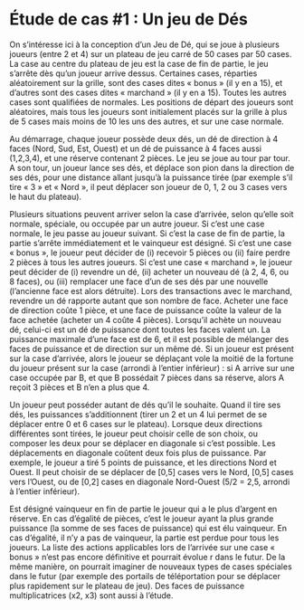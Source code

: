 # Étude de cas #1 : Un jeu de Dés

On s’intéresse ici à la conception d’un Jeu de Dé, qui se joue à plusieurs joueurs (entre 2 et 4) sur un
plateau de jeu carré de 50 cases par 50 cases. La case au centre du plateau de jeu est la case de fin de
partie, le jeu s’arrête dès qu’un joueur arrive dessus. Certaines cases, réparties aléatoirement sur la grille,
sont des cases dites « bonus » (il y en a 15), et d’autres sont des cases dites « marchand » (il y en a 15).
Toutes les autres cases sont qualifiées de normales. Les positions de départ des joueurs sont aléatoires,
mais tous les joueurs sont initialement placés sur la grille à plus de 5 cases mais moins de 10 les uns des
autres, et sur une case normale.

Au démarrage, chaque joueur possède deux dés, un dé de direction à 4 faces (Nord, Sud, Est, Ouest) et un
dé de puissance à 4 faces aussi (1,2,3,4), et une réserve contenant 2 pièces. Le jeu se joue au tour par
tour. A son tour, un joueur lance ses dés, et déplace son pion dans la direction de ses dés, pour une
distance allant jusqu’à la puissance tirée (par exemple s’il tire « 3 » et « Nord », il peut déplacer son joueur
de 0, 1, 2 ou 3 cases vers le haut du plateau).

Plusieurs situations peuvent arriver selon la case d’arrivée, selon qu’elle soit normale, spéciale, ou
occupée par un autre joueur. Si c’est une case normale, le jeu passe au joueur suivant. Si c’est la case de
fin de partie, la partie s’arrête immédiatement et le vainqueur est désigné. Si c’est une case « bonus », le
joueur peut décider de (i) recevoir 5 pièces ou (ii) faire perdre 2 pièces à tous les autres joueurs. Si c’est
une case « marchand », le joueur peut décider de (i) revendre un dé, (ii) acheter un nouveau dé (à 2, 4, 6,
ou 8 faces), ou (iii) remplacer une face d’un de ses dés par une nouvelle (l’ancienne face est alors détruite).
Lors des transactions avec le marchand, revendre un dé rapporte autant que son nombre de face. Acheter
une face de direction coûte 1 pièce, et une face de puissance coûte la valeur de la face achetée (acheter
un 4 coûte 4 pièces). Lorsqu’il achète un nouveau dé, celui-ci est un dé de puissance dont toutes les faces
valent un. La puissance maximale d’une face est de 6, et il est possible de mélanger des faces de puissance
et de direction sur un même dé. Si un joueur est présent sur la case d’arrivée, alors le joueur se déplaçant
vole la moitié de la fortune du joueur présent sur la case (arrondi à l’entier inférieur) : si A arrive sur une
case occupée par B, et que B possédait 7 pièces dans sa réserve, alors A reçoit 3 pièces et B n’en a plus
que 4.

Un joueur peut posséder autant de dés qu’il le souhaite. Quand il tire ses dés, les puissances
s’additionnent (tirer un 2 et un 4 lui permet de se déplacer entre 0 et 6 cases sur le plateau). Lorsque deux
directions différentes sont tirées, le joueur peut choisir celle de son choix, ou composer les deux pour se
déplacer en diagonale si c’est possible. Les déplacements en diagonale coûtent deux fois plus de
puissance. Par exemple, le joueur a tiré 5 points de puissance, et les directions Nord et Ouest. Il peut
choisir de se déplacer de [0,5] cases vers le Nord, [0,5] cases vers l’Ouest, ou de [0,2] cases en diagonale
Nord-Ouest (5/2 = 2,5, arrondi à l’entier inférieur).

Est désigné vainqueur en fin de partie le joueur qui a le plus d’argent en réserve. En cas d’égalité de pièces,
c’est le joueur ayant la plus grande puissance (la somme de ses faces de puissance) qui est élu vainqueur.
En cas d’égalité, il n’y a pas de vainqueur, la partie est perdue pour tous les joueurs.
La liste des actions applicables lors de l’arrivée sur une case « bonus » n’est pas encore définitive et
pourrait évolue r dans le futur. De la même manière, on pourrait imaginer de nouveaux types de cases
spéciales dans le futur (par exemple des portails de téléportation pour se déplacer plus rapidement sur le
plateau de jeu). Des faces de puissance multiplicatrices (x2, x3) sont aussi à l’étude.
